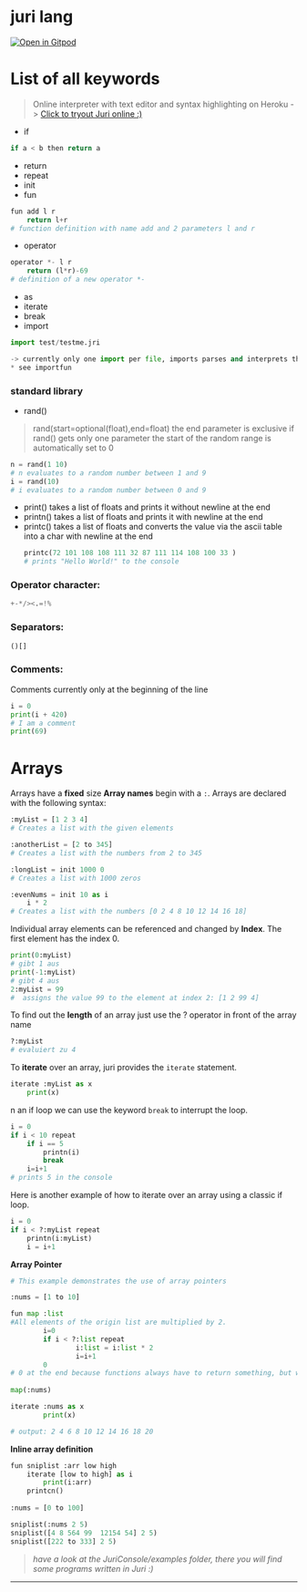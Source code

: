 # juri lang
[![Open in Gitpod](https://gitpod.io/button/open-in-gitpod.svg)](https://www.gitpod.io/#https://github.com/SebastianBrack/JuriLang) 
# List of all keywords

>Online interpreter with text editor and syntax highlighting on Heroku
-> [Click to tryout Juri online :)](https://tryjuribeta.herokuapp.com/)


* if
```python
if a < b then return a
```
* return
* repeat
* init
* fun
```python
fun add l r
	return l+r
# function definition with name add and 2 parameters l and r

```
* operator
```python
operator *- l r
	return (l*r)-69
# definition of a new operator *- 

```
* as
* iterate
* break
* import
```python
import test/testme.jri

-> currently only one import per file, imports parses and interprets the content of the other file
* see importfun
```
### standard library
* rand()
> rand(start=optional(float),end=float)
> the end parameter is exclusive
if rand() gets only one parameter the start of the random range is automatically set to 0
```python
n = rand(1 10)
# n evaluates to a random number between 1 and 9
i = rand(10)
# i evaluates to a random number between 0 and 9
```
* print()
	takes a list of floats and prints it without newline at the end
* printn()
	takes a list of floats and prints it with newline at the end
* printc()
	takes a list of floats and converts the value via the ascii table into a char with newline at the end
	```python
	printc(72 101 108 108 111 32 87 111 114 108 100 33 )
	# prints "Hello World!" to the console
	```
### Operator character:
```python
+-*/><.=!%
```

### Separators:
```python
()[]
```

### Comments:
Comments currently only at the beginning of the line
```python
i = 0
print(i + 420)
# I am a comment
print(69)
```


# Arrays
Arrays have a **fixed** size
**Array names** begin with a ```:```.
Arrays are declared with the following syntax:
```python
:myList = [1 2 3 4]          
# Creates a list with the given elements

:anotherList = [2 to 345]    
# Creates a list with the numbers from 2 to 345

:longList = init 1000 0      
# Creates a list with 1000 zeros

:evenNums = init 10 as i
    i * 2                    
# Creates a list with the numbers [0 2 4 8 10 12 14 16 18] 
```

Individual array elements can be referenced and changed by **Index**.  The first element has the index 0.
```python
print(0:myList)     
# gibt 1 aus
print(-1:myList)    
# gibt 4 aus
2:myList = 99 
#  assigns the value 99 to the element at index 2: [1 2 99 4]
```

To find out the **length** of an array just use the ? operator in front of the array name
```python
?:myList            
# evaluiert zu 4
```

To **iterate** over an array, juri provides the  ```iterate``` statement.
```python
iterate :myList as x
    print(x)
```

n an if loop we can use the keyword ```break``` to interrupt the loop.
```python
i = 0
if i < 10 repeat
	if i == 5
		printn(i)
		break
	i=i+1
# prints 5 in the console
```


Here is another example of how to iterate over an array using a classic if loop.
```python
i = 0
if i < ?:myList repeat
    printn(i:myList)
    i = i+1
```

**Array Pointer**
```python
# This example demonstrates the use of array pointers

:nums = [1 to 10]

fun map :list
#All elements of the origin list are multiplied by 2.
        i=0
        if i < ?:list repeat
                i:list = i:list * 2
                i=i+1
        0	
# 0 at the end because functions always have to return something, but what doesn't matter
                
map(:nums)

iterate :nums as x
        print(x)

# output: 2 4 6 8 10 12 14 16 18 20
```
**Inline array definition**

```python
fun sniplist :arr low high
    iterate [low to high] as i
        print(i:arr)
    printcn()    
        
:nums = [0 to 100]      

sniplist(:nums 2 5)
sniplist([4 8 564 99  12154 54] 2 5)
sniplist([222 to 333] 2 5)

```


>*have a look at the JuriConsole/examples folder, there you will find some programs written in Juri :)*
___

	
